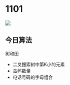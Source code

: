 
# 1101

![](http://h2.ioliu.cn/bing/WoodBison_ZH-CN0663388789_1920x1080.jpg)



## 今日算法

树和图

- 二叉搜索树中第K小的元素
- 岛屿数量
- 电话号码的字母组合

